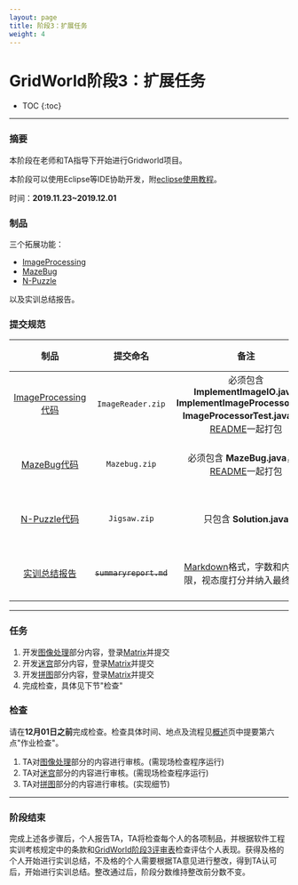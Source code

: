 ```yaml
---
layout: page
title: 阶段3：扩展任务
weight: 4
---
```


# GridWorld阶段3：扩展任务

* TOC
{:toc}


----------


### 摘要
本阶段在老师和TA指导下开始进行Gridworld项目。

本阶段可以使用Eclipse等IDE协助开发，附[eclipse使用教程](./resources/eclipse-tutorial-v1.pdf)。

时间：**2019.11.23~2019.12.01**


### 制品
三个拓展功能：
 - [ImageProcessing](./Stage3--ImageProcessing)
 - [MazeBug](./Stage3--MazeBug)
 - [N-Puzzle](./Stage3--NPuzzle)

以及实训总结报告。

### 提交规范

| 制品 | 提交命名 | 备注 | 提交时间 |
| :----: | :----: | :----: | :----: |
| [ImageProcessing代码](./Task--Code-ImageProcessing) | `ImageReader.zip` | 必须包含**ImplementImageIO.java**, **ImplementImageProcessor.java**, **ImageProcessorTest.java**，和[README](https://en.wikipedia.org/wiki/README)一起打包 | **12月01日23:30之前** |
| [MazeBug代码](./Task--Code-MazeBug) | `Mazebug.zip` | 必须包含 **MazeBug.java**，和[README](https://en.wikipedia.org/wiki/README)一起打包 | **12月01日23:30之前** |
| [N-Puzzle代码](./Task--Code-NPuzzle) | `Jigsaw.zip` | 只包含 **Solution.java** | **12月01日23:30之前** |
| [实训总结报告](./Task--Report-Summary) | ~~`summaryreport.md`~~ | [Markdown](https://en.wikipedia.org/wiki/Markdown)格式，字数和内容不限，视态度打分并纳入最终总评 | **12月01日23:30之前** |


----------


### 任务
 1. 开发[图像处理](./Stage3--ImageProcessing)部分内容，登录[Matrix](https://vmatrix.org.cn)并提交
 2. 开发[迷宫](./Stage3--MazeBug)部分内容，登录[Matrix](https://vmatrix.org.cn)并提交
 3. 开发[拼图](./Stage3--NPuzzle)部分内容，登录[Matrix](https://vmatrix.org.cn)并提交
 4. 完成检查，具体见下节"检查"

### 检查
请在**12月01日之前**完成检查。检查具体时间、地点及流程见[概述](./Home)页中提要第六点"作业检查"。
 1. TA对[图像处理](./Stage3--ImageProcessing)部分的内容进行审核。(需现场检查程序运行)
 2. TA对[迷宫](./Stage3--MazeBug)部分的内容进行审核。(需现场检查程序运行)
 3. TA对[拼图](./Stage3--NPuzzle)部分的内容进行审核。(实现细节)


----------


### 阶段结束
完成上述各步骤后，个人报告TA，TA将检查每个人的各项制品，并根据软件工程实训考核规定中的条款和[GridWorld阶段3评审表](./Stage3--ReviewForm)检查评估个人表现。获得及格的个人开始进行实训总结，不及格的个人需要根据TA意见进行整改，得到TA认可后，开始进行实训总结。整改通过后，阶段分数维持整改前分数不变。
